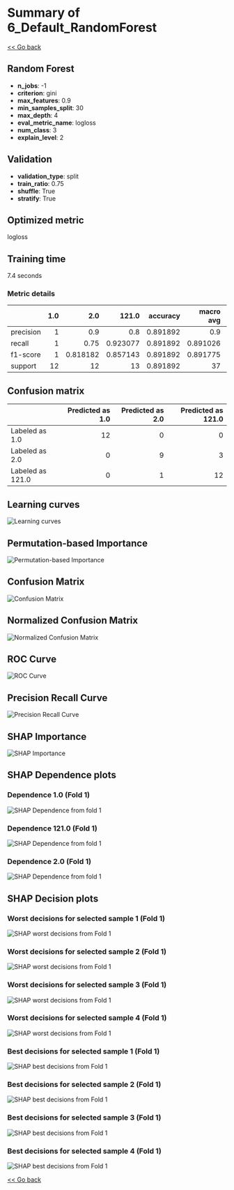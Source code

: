 # Summary of 6_Default_RandomForest

[<< Go back](../README.md)


## Random Forest
- **n_jobs**: -1
- **criterion**: gini
- **max_features**: 0.9
- **min_samples_split**: 30
- **max_depth**: 4
- **eval_metric_name**: logloss
- **num_class**: 3
- **explain_level**: 2

## Validation
 - **validation_type**: split
 - **train_ratio**: 0.75
 - **shuffle**: True
 - **stratify**: True

## Optimized metric
logloss

## Training time

7.4 seconds

### Metric details
|           |   1.0 |       2.0 |     121.0 |   accuracy |   macro avg |   weighted avg |   logloss |
|:----------|------:|----------:|----------:|-----------:|------------:|---------------:|----------:|
| precision |     1 |  0.9      |  0.8      |   0.891892 |    0.9      |       0.897297 |  0.217595 |
| recall    |     1 |  0.75     |  0.923077 |   0.891892 |    0.891026 |       0.891892 |  0.217595 |
| f1-score  |     1 |  0.818182 |  0.857143 |   0.891892 |    0.891775 |       0.890839 |  0.217595 |
| support   |    12 | 12        | 13        |   0.891892 |   37        |      37        |  0.217595 |


## Confusion matrix
|                  |   Predicted as 1.0 |   Predicted as 2.0 |   Predicted as 121.0 |
|:-----------------|-------------------:|-------------------:|---------------------:|
| Labeled as 1.0   |                 12 |                  0 |                    0 |
| Labeled as 2.0   |                  0 |                  9 |                    3 |
| Labeled as 121.0 |                  0 |                  1 |                   12 |

## Learning curves
![Learning curves](learning_curves.png)

## Permutation-based Importance
![Permutation-based Importance](permutation_importance.png)
## Confusion Matrix

![Confusion Matrix](confusion_matrix.png)


## Normalized Confusion Matrix

![Normalized Confusion Matrix](confusion_matrix_normalized.png)


## ROC Curve

![ROC Curve](roc_curve.png)


## Precision Recall Curve

![Precision Recall Curve](precision_recall_curve.png)



## SHAP Importance
![SHAP Importance](shap_importance.png)

## SHAP Dependence plots

### Dependence 1.0 (Fold 1)
![SHAP Dependence from fold 1](learner_fold_0_shap_dependence_class_1.0.png)
### Dependence 121.0 (Fold 1)
![SHAP Dependence from fold 1](learner_fold_0_shap_dependence_class_121.0.png)
### Dependence 2.0 (Fold 1)
![SHAP Dependence from fold 1](learner_fold_0_shap_dependence_class_2.0.png)

## SHAP Decision plots

### Worst decisions for selected sample 1 (Fold 1)
![SHAP worst decisions from Fold 1](learner_fold_0_sample_0_worst_decisions.png)
### Worst decisions for selected sample 2 (Fold 1)
![SHAP worst decisions from Fold 1](learner_fold_0_sample_1_worst_decisions.png)
### Worst decisions for selected sample 3 (Fold 1)
![SHAP worst decisions from Fold 1](learner_fold_0_sample_2_worst_decisions.png)
### Worst decisions for selected sample 4 (Fold 1)
![SHAP worst decisions from Fold 1](learner_fold_0_sample_3_worst_decisions.png)
### Best decisions for selected sample 1 (Fold 1)
![SHAP best decisions from Fold 1](learner_fold_0_sample_0_best_decisions.png)
### Best decisions for selected sample 2 (Fold 1)
![SHAP best decisions from Fold 1](learner_fold_0_sample_1_best_decisions.png)
### Best decisions for selected sample 3 (Fold 1)
![SHAP best decisions from Fold 1](learner_fold_0_sample_2_best_decisions.png)
### Best decisions for selected sample 4 (Fold 1)
![SHAP best decisions from Fold 1](learner_fold_0_sample_3_best_decisions.png)

[<< Go back](../README.md)
